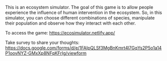 
This is an ecosystem simulator. The goal of this game is to allow people experience the influence of human intervention in the ecosystem. So, in this simulator, you can choose different combinations of species, manipulate their population and observe how they interact with each other.

To access the game:
https://ecosimulator.netlify.app/

Take survey to share your thoughts:
https://docs.google.com/forms/d/e/1FAIpQLSf3MgBnKmrt4l7GqYs2P5o1a14P1oovNYZ-GMxXp8NFqKFrIg/viewform
